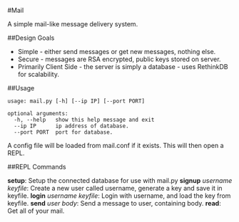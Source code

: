 #Mail

A simple mail-like message delivery system.

##Design Goals

* Simple - either send messages or get new messages, nothing else.
* Secure - messages are RSA encrypted, public keys stored on server.
* Primarily Client Side - the server is simply a database - uses RethinkDB for scalability.

##Usage

```
usage: mail.py [-h] [--ip IP] [--port PORT]

optional arguments:
  -h, --help   show this help message and exit
  --ip IP      ip address of database.
  --port PORT  port for database.
```

A config file will be loaded from mail.conf if it exists.
This will then open a REPL.

##REPL Commands

**setup**: Setup the connected database for use with mail.py
**signup** *username* *keyfile*: Create a new user called username, generate a key and save it in keyfile.
**login** *username* *keyfile*: Login with username, and load the key from keyfile.
**send** *user* *body*: Send a message to user, containing body.
**read**: Get all of your mail.
